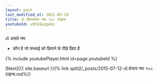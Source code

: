 ```yaml
---
layout: post
last_modified_at: 2021-03-29
title: ॐ वीतभयाया नमः १०८ टाइम्स
youtubeId: vOtGIwzpeks
---
```

 
 
 ॐ असते नमः  
 
 -  कौन है जो सच्चाई को छिपाने के पीछे छिपा है 
 
  
 
  
 
 
 
 
 
 


{% include youtubePlayer.html id=page.youtubeId %}
 
[Next]({{ site.baseurl }}{% link  split2/_posts/2015-07-12-ॐ क्षेत्राय नमः १०८ टाइम्स.md%})
 
